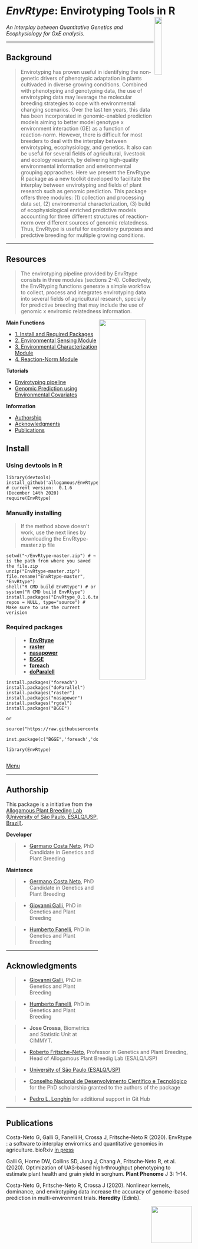 
# *EnvRtype*: Envirotyping Tools in R <img align="right" src="/fig/logo3_300.png" width="20%" height="20%">

*An Interplay between Quantitative Genetics and Ecophysiology for GxE analysis.*

<div id="menu" />
  
  ---------------------------------------------
  
  ## Background
  
  > Envirotyping has proven useful in identifying the non-genetic drivers of phenotypic adaptation in plants cultivaded in diverse growing conditions. Combined with phenotyping and genotyping data, the use of envirotyping data may leverage the molecular breeding strategies to cope with environmental changing scenarios. Over the last ten years, this data has been incorporated in genomic-enabled prediction models aiming to better model genotype x environment interaction (GE) as a function of reaction-norm. However, there is difficult for most breeders to deal with the interplay between envirotyping, ecophysiology, and genetics. 
> It also can be useful for several fields of agricultural, livestook and ecology research, by delivering high-quality environmental information and environmental grouping appraoches.
> Here we present the EnvRtype R package as a new toolkit developed to facilitate the interplay between envirotyping and fields of plant research such as genomic prediction. This package offers three modules: (1) collection and processing data set, (2) environmental characterization, (3) build of ecophysiological enriched predictive models accounting for three different structures of reaction-norm over different sources of genomic relatedness. Thus, EnvRtype is useful for exploratory purposes and predctive breeding for multiple growing conditions.

<div id="menu" />
  
  ---------------------------------------------
  ## Resources
  
  > The envirotyping pipeline provided by EnvRtype consists in three modules (sections 2-4). Collectively, the EnvRtyping functions generate a simple workflow to collect, process and integrates envirotyping data into several fields of agricultural research, specially for predictive breeding that may include the use of genomic x enviromic relatedness information.
  
  <img align="right" src="/fig/workflow.png" width="50%" height="50%">
  
  
  **Main Functions**

* [1. Install and Required Packages](#Instal)
* [2. Environmental Sensing Module](https://github.com/allogamous/EnvRtype/blob/master/Module1.md)
* [3. Environmental Characterization Module](https://github.com/allogamous/EnvRtype/blob/master/Module2.md)
* [4. Reaction-Norm Module](https://github.com/allogamous/EnvRtype/blob/master/Module3.md)

**Tutorials**

* [Envirotyping pipeline](https://github.com/allogamous/EnvRtype/blob/master/Enviromic_pipeline.md)
* [Genomic Prediction using Environmental Covariates](https://github.com/allogamous/EnvRtype/blob/master/Genomic%20Prediction.md)

**Information**
* [Authorship](#P4)
* [Acknowledgments](#P5)
* [Publications](#P6)


              
<div id="Instal" />
                
## Install

### Using devtools in R

```{r}
library(devtools)
install_github('allogamous/EnvRtype') # current version:  0.1.6 (December 14th 2020)
require(EnvRtype)
  ```
### Manually installing

> If the method above doesn't work, use the next lines by downloading the EnvRtype-master.zip file

```{r}
setwd("~/EnvRtype-master.zip") # ~ is the path from where you saved the file.zip
unzip("EnvRtype-master.zip") 
file.rename("EnvRtype-master", "EnvRtype") 
shell("R CMD build EnvRtype") # or system("R CMD build EnvRtype")
install.packages("EnvRtype_0.1.6.tar.gz", repos = NULL, type="source") # Make sure to use the current verision
```
 
 ### Required packages
 
> * **[EnvRtype](https://github.com/allogamous/EnvRtype)** 
> * **[raster](https://CRAN.R-project.org/package=raster)** 
> * **[nasapower](https://github.com/ropensci/nasapower)** 
> * **[BGGE](https://github.com/italo-granato/BGGE)**
> * **[foreach](https://github.com/cran/foreach)**
> * **[doParalell](https://github.com/cran/doparallel)**
                
```{r}
install.packages("foreach")
install.packages("doParallel")
install.packages("raster")
install.packages("nasapower")
install.packages("rgdal")
install.packages("BGGE")
              
or
              
source("https://raw.githubusercontent.com/gcostaneto/Funcoes_naive/master/instpackage.R");
              
inst.package(c("BGGE",'foreach','doParalell','raster','rgdal','nasapower'));

library(EnvRtype)
              
```
<!-- toc -->
[Menu](#menu)
                  
 <div id="P1" />
  
------------------------------------------------------------

## Authorship

This package is a initiative from the [Allogamous Plant Breeding Lab (University of São Paulo, ESALQ/USP, Brazil)](http://www.genetica.esalq.usp.br/en/lab/allogamous-plant-breeding-laboratory).

**Developer**

> * [Germano Costa Neto](https://github.com/gcostaneto), PhD Candidate in Genetics and Plant Breeding


**Maintence**

> * [Germano Costa Neto](https://github.com/gcostaneto), PhD Candidate in Genetics and Plant Breeding

> * [Giovanni Galli](https://github.com/giovannigalli), PhD in Genetics and Plant Breeding

> * [Humberto Fanelli](https://github.com/humbertofanelli), PhD in Genetics and Plant Breeding


<div id="P5" />

------------------------------------------------------------

## Acknowledgments

> * [Giovanni Galli](https://github.com/giovannigalli), PhD in Genetics and Plant Breeding

> * [Humberto Fanelli](https://github.com/humbertofanelli), PhD in Genetics and Plant Breeding

> * **Jose Crossa**, Biometrics and Statistic Unit at CIMMYT.

> * [Roberto Fritsche-Neto](roberto.neto@usp.br), Professor in Genetics and Plant Breeding, Head of Allogamous Plant Breedig Lab (ESALQ/USP)

> * [University of São Paulo (ESALQ/USP)](https://www.esalq.usp.br/)

> * [Conselho Nacional de Desenvolvimento Científico e Tecnológico](http://www.cnpq.br/) for the PhD scholarship granted to the authors of the package

> * [Pedro L. Longhin](https://github.com/pedro-longhin) for additional support in Git Hub

<div id="P6" />

------------------------------------------------------------

## Publications


Costa-Neto G, Galli G, Fanelli H, Crossa J, Fritsche-Neto R (2020). EnvRtype : a software to interplay enviromics and quantitative genomics in agriculture. bioRxiv [in press](https://www.biorxiv.org/content/10.1101/2020.10.14.339705v1)

Galli G, Horne DW, Collins SD, Jung J, Chang A, Fritsche‐Neto R, et al. (2020). Optimization of UAS‐based high‐throughput phenotyping to estimate plant health and grain yield in sorghum. **Plant Phenome** J 3: 1–14.

Costa-Neto G, Fritsche-Neto R, Crossa J (2020). Nonlinear kernels, dominance, and envirotyping data increase the accuracy of genome-based prediction in multi-environment trials. **Heredity** (Edinb).

              



<img align="right" width="110" height="100" src="/fig/logo_alogamas.png">


<div id="menu" />
